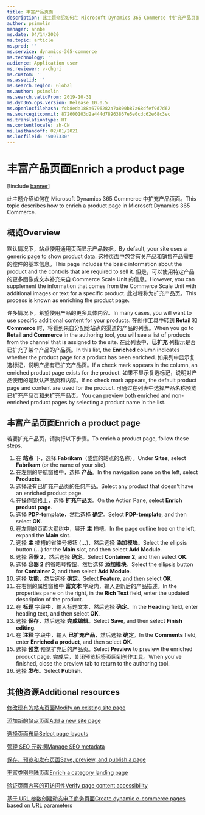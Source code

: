 ```yaml
---
title: 丰富产品页面
description: 此主题介绍如何在 Microsoft Dynamics 365 Commerce 中扩充产品页面。
author: psimolin
manager: annbe
ms.date: 04/14/2020
ms.topic: article
ms.prod: ''
ms.service: dynamics-365-commerce
ms.technology: ''
audience: Application user
ms.reviewer: v-chgri
ms.custom: ''
ms.assetid: ''
ms.search.region: Global
ms.author: psimolin
ms.search.validFrom: 2019-10-31
ms.dyn365.ops.version: Release 10.0.5
ms.openlocfilehash: fcb8eda188a6796282a7a800b87a68dfef9d7d62
ms.sourcegitcommit: 872600103d2a444d78963867e5e0cdc62e68c3ec
ms.translationtype: HT
ms.contentlocale: zh-CN
ms.lasthandoff: 02/01/2021
ms.locfileid: "5097330"
---
```

# <a name="enrich-a-product-page"></a><span data-ttu-id="a1d50-103">丰富产品页面</span><span class="sxs-lookup"><span data-stu-id="a1d50-103">Enrich a product page</span></span>


[!include [banner](includes/banner.md)]

<span data-ttu-id="a1d50-104">此主题介绍如何在 Microsoft Dynamics 365 Commerce 中扩充产品页面。</span><span class="sxs-lookup"><span data-stu-id="a1d50-104">This topic describes how to enrich a product page in Microsoft Dynamics 365 Commerce.</span></span>

## <a name="overview"></a><span data-ttu-id="a1d50-105">概览</span><span class="sxs-lookup"><span data-stu-id="a1d50-105">Overview</span></span>

<span data-ttu-id="a1d50-106">默认情况下，站点使用通用页面显示产品数据。</span><span class="sxs-lookup"><span data-stu-id="a1d50-106">By default, your site uses a generic page to show product data.</span></span> <span data-ttu-id="a1d50-107">这种页面中包含有关产品和销售产品需要的控件的基本信息。</span><span class="sxs-lookup"><span data-stu-id="a1d50-107">This page includes the basic information about the product and the controls that are required to sell it.</span></span> <span data-ttu-id="a1d50-108">但是，可以使用特定产品的更多图像或文本补充来自 Commerce Scale Unit 的信息。</span><span class="sxs-lookup"><span data-stu-id="a1d50-108">However, you can supplement the information that comes from the Commerce Scale Unit with additional images or text for a specific product.</span></span> <span data-ttu-id="a1d50-109">此过程称为扩充产品页。</span><span class="sxs-lookup"><span data-stu-id="a1d50-109">This process is known as enriching the product page.</span></span>

<span data-ttu-id="a1d50-110">许多情况下，希望使用产品的更多具体内容。</span><span class="sxs-lookup"><span data-stu-id="a1d50-110">In many cases, you will want to use specific additional content for your products.</span></span> <span data-ttu-id="a1d50-111">在创作工具中转到 **Retail 和 Commerce** 时，将看到来自分配给站点的渠道的产品的列表。</span><span class="sxs-lookup"><span data-stu-id="a1d50-111">When you go to **Retail and Commerce** in the authoring tool, you will see a list of products from the channel that is assigned to the site.</span></span> <span data-ttu-id="a1d50-112">在此列表中，**已扩充** 列指示是否已扩充了某个产品的产品页。</span><span class="sxs-lookup"><span data-stu-id="a1d50-112">In this list, the **Enriched** column indicates whether the product page for a product has been enriched.</span></span> <span data-ttu-id="a1d50-113">如果列中显示复选标记，说明产品有已扩充产品页。</span><span class="sxs-lookup"><span data-stu-id="a1d50-113">If a check mark appears in the column, an enriched product page exists for the product.</span></span> <span data-ttu-id="a1d50-114">如果不显示复选标记，说明对产品使用的是默认产品页和内容。</span><span class="sxs-lookup"><span data-stu-id="a1d50-114">If no check mark appears, the default product page and content are used for the product.</span></span> <span data-ttu-id="a1d50-115">可通过在列表中选择产品名称预览已扩充产品页和未扩充产品页。</span><span class="sxs-lookup"><span data-stu-id="a1d50-115">You can preview both enriched and non-enriched product pages by selecting a product name in the list.</span></span>

## <a name="enrich-a-product-page"></a><span data-ttu-id="a1d50-116">丰富产品页面</span><span class="sxs-lookup"><span data-stu-id="a1d50-116">Enrich a product page</span></span>

<span data-ttu-id="a1d50-117">若要扩充产品页，请执行以下步骤。</span><span class="sxs-lookup"><span data-stu-id="a1d50-117">To enrich a product page, follow these steps.</span></span>

1. <span data-ttu-id="a1d50-118">在 **站点** 下，选择 **Fabrikam**（或您的站点的名称）。</span><span class="sxs-lookup"><span data-stu-id="a1d50-118">Under **Sites**, select **Fabrikam** (or the name of your site).</span></span>
1. <span data-ttu-id="a1d50-119">在左侧的导航窗格中，选择 **产品**。</span><span class="sxs-lookup"><span data-stu-id="a1d50-119">In the navigation pane on the left, select **Products**.</span></span>
1. <span data-ttu-id="a1d50-120">选择没有已扩充产品页的任何产品。</span><span class="sxs-lookup"><span data-stu-id="a1d50-120">Select any product that doesn't have an enriched product page.</span></span>
1. <span data-ttu-id="a1d50-121">在操作窗格上，选择 **扩充产品页**。</span><span class="sxs-lookup"><span data-stu-id="a1d50-121">On the Action Pane, select **Enrich product page**.</span></span>
1. <span data-ttu-id="a1d50-122">选择 **PDP-template**，然后选择 **确定**。</span><span class="sxs-lookup"><span data-stu-id="a1d50-122">Select **PDP-template**, and then select **OK**.</span></span>
1. <span data-ttu-id="a1d50-123">在左侧的页面大纲树中，展开 **主** 插槽。</span><span class="sxs-lookup"><span data-stu-id="a1d50-123">In the page outline tree on the left, expand the **Main** slot.</span></span>
1. <span data-ttu-id="a1d50-124">选择 **主** 插槽的省略号按钮 (**...**)，然后选择 **添加模块**。</span><span class="sxs-lookup"><span data-stu-id="a1d50-124">Select the ellipsis button (**...**) for the **Main** slot, and then select **Add Module**.</span></span>
1. <span data-ttu-id="a1d50-125">选择 **容器 2**，然后选择 **确定**。</span><span class="sxs-lookup"><span data-stu-id="a1d50-125">Select **Container 2**, and then select **OK**.</span></span>
1. <span data-ttu-id="a1d50-126">选择 **容器 2** 的省略号按钮，然后选择 **添加模块**。</span><span class="sxs-lookup"><span data-stu-id="a1d50-126">Select the ellipsis button for **Container 2**, and then select **Add Module**.</span></span>
1. <span data-ttu-id="a1d50-127">选择 **功能**，然后选择 **确定**。</span><span class="sxs-lookup"><span data-stu-id="a1d50-127">Select **Feature**, and then select **OK**.</span></span>
1. <span data-ttu-id="a1d50-128">在右侧的属性窗格中 **富文本** 字段内，输入更新后的产品描述。</span><span class="sxs-lookup"><span data-stu-id="a1d50-128">In the properties pane on the right, in the **Rich Text** field, enter the updated description of the product.</span></span>
1. <span data-ttu-id="a1d50-129">在 **标题** 字段中，输入标题文本，然后选择 **确定**。</span><span class="sxs-lookup"><span data-stu-id="a1d50-129">In the **Heading** field, enter heading text, and then select **OK**.</span></span>
1. <span data-ttu-id="a1d50-130">选择 **保存**，然后选择 **完成编辑**。</span><span class="sxs-lookup"><span data-stu-id="a1d50-130">Select **Save**, and then select **Finish editing**.</span></span>
1. <span data-ttu-id="a1d50-131">在 **注释** 字段中，输入 **已扩充产品**，然后选择 **确定**。</span><span class="sxs-lookup"><span data-stu-id="a1d50-131">In the **Comments** field, enter **Enriched a product**, and then select **OK**.</span></span>
1. <span data-ttu-id="a1d50-132">选择 **预览** 预览扩充后的产品页。</span><span class="sxs-lookup"><span data-stu-id="a1d50-132">Select **Preview** to preview the enriched product page.</span></span> <span data-ttu-id="a1d50-133">完成后，关闭预览标签页回到创作工具。</span><span class="sxs-lookup"><span data-stu-id="a1d50-133">When you've finished, close the preview tab to return to the authoring tool.</span></span>
1. <span data-ttu-id="a1d50-134">选择 **发布**。</span><span class="sxs-lookup"><span data-stu-id="a1d50-134">Select **Publish**.</span></span>

## <a name="additional-resources"></a><span data-ttu-id="a1d50-135">其他资源</span><span class="sxs-lookup"><span data-stu-id="a1d50-135">Additional resources</span></span>

[<span data-ttu-id="a1d50-136">修改现有的站点页面</span><span class="sxs-lookup"><span data-stu-id="a1d50-136">Modify an existing site page</span></span>](modify-existing-page.md)

[<span data-ttu-id="a1d50-137">添加新的站点页面</span><span class="sxs-lookup"><span data-stu-id="a1d50-137">Add a new site page</span></span>](add-new-page.md)

[<span data-ttu-id="a1d50-138">选择页面布局</span><span class="sxs-lookup"><span data-stu-id="a1d50-138">Select page layouts</span></span>](select-page-layouts.md)

[<span data-ttu-id="a1d50-139">管理 SEO 元数据</span><span class="sxs-lookup"><span data-stu-id="a1d50-139">Manage SEO metadata</span></span>](manage-seo-metadata.md)

[<span data-ttu-id="a1d50-140">保存、预览和发布页面</span><span class="sxs-lookup"><span data-stu-id="a1d50-140">Save, preview, and publish a page</span></span>](save-preview-publish-page.md)

[<span data-ttu-id="a1d50-141">丰富类别登陆页面</span><span class="sxs-lookup"><span data-stu-id="a1d50-141">Enrich a category landing page</span></span>](enrich-category-page.md)

[<span data-ttu-id="a1d50-142">验证页面内容的可访问性</span><span class="sxs-lookup"><span data-stu-id="a1d50-142">Verify page content accessibility</span></span>](verify-accessibility.md)

[<span data-ttu-id="a1d50-143">基于 URL 参数创建动态电子商务页面</span><span class="sxs-lookup"><span data-stu-id="a1d50-143">Create dynamic e-commerce pages based on URL parameters</span></span>](create-dynamic-pages.md)
